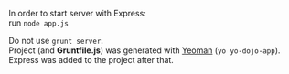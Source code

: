 In order to start server with Express:  
run `node app.js`

Do not use `grunt server`.  
Project (and __Gruntfile.js__) was generated with [Yeoman](http://yeoman.io/) (`yo yo-dojo-app`).  
Express was added to the project after that.
